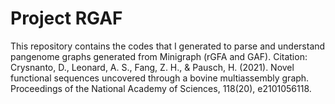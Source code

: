# Project RGAF
This repository contains the codes that I generated to parse and understand pangenome graphs generated from Minigraph (rGFA and GAF). 
Citation:
Crysnanto, D., Leonard, A. S., Fang, Z. H., & Pausch, H. (2021). Novel functional sequences uncovered through a bovine multiassembly graph. Proceedings of the National Academy of Sciences, 118(20), e2101056118.
